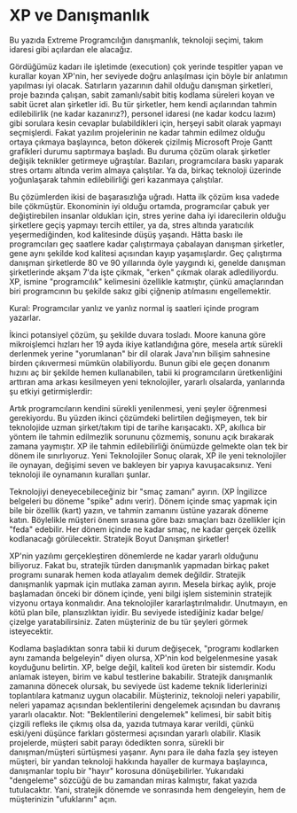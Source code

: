 # XP ve Danışmanlık

Bu yazıda Extreme Programcılığın danışmanlık, teknoloji seçimi, takım
idaresi gibi açılardan ele alacağız.

Gördüğümüz kadarı ile işletimde (execution) çok yerinde tespitler
yapan ve kurallar koyan XP'nin, her seviyede doğru anlaşılması için
böyle bir anlatımın yapılması iyi olacak.  Satırların yazarının dahil
olduğu danışman şirketleri, proje bazında çalışan, sabit zamanlı/sabit
bitiş kodlama süreleri koyan ve sabit ücret alan şirketler idi. Bu tür
şirketler, hem kendi açılarından tahmin edilebilirlik (ne kadar
kazanırız?), personel idaresi (ne kadar kodcu lazım) gibi sorulara
kesin cevaplar bulabildikleri için, herşeyi sabit olarak yapmayı
seçmişlerdi.  Fakat yazılım projelerinin ne kadar tahmin edilmez
olduğu ortaya çıkmaya başlayınca, beton dökerek çizilmiş Microsoft
Proje Gantt grafikleri durumu saptırmaya başladı. Bu duruma çözüm
olarak şirketler değişik teknikler getirmeye uğraştılar.  Bazıları,
programcılara baskı yaparak stres ortamı altında verim almaya
çalıştılar. Ya da, birkaç teknoloji üzerinde yoğunlaşarak tahmin
edilebilirliği geri kazanmaya çalıştılar.

Bu çözümlerden ikisi de başarasızlığa uğradı. Hatta ilk çözüm kısa
vadede bile çökmüştür. Ekonominin iyi olduğu ortamda, programcılar
çabuk yer değiştirebilen insanlar oldukları için, stres yerine daha
iyi idarecilerin olduğu şirketlere geçiş yapmayı tercih ettiler, ya
da, stres altında yaratıcılık yeşermediğinden, kod kalitesinde düşüş
yaşandı. Hâtta baskı ile programcıları geç saatlere kadar çalıştırmaya
çabalayan danışman şirketler, gene aynı şekilde kod kalitesi açısından
kayıp yaşamışlardır.  Geç çalıştırma danışman şirketlerde 80 ve 90
yıllarında öyle yaygındı ki, genelde danışman şirketlerinde akşam 7'da
işte çikmak, "erken" çıkmak olarak adlediliyordu. XP, ismine
"programcılık" kelimesini özellikle katmıştır, çünkü amaçlarından biri
programcının bu şekilde sakız gibi çiğnenip atılmasını engellemektir.

Kural: Programcılar yanlız ve yanlız normal iş saatleri içinde program
yazarlar.

İkinci potansiyel çözüm, şu şekilde duvara tosladı. Moore kanuna göre
mikroişlemci hızları her 19 ayda ikiye katlandığına göre, mesela artık
sürekli derlenmek yerine "yorumlanan" bir dil olarak Java'nın bilişim
sahnesine birden çıkıvermesi mümkün olabiliyordu. Bunun gibi ele geçen
donanım hızını aç bir şekilde hemen kullanabilen, tabii ki
programcıların üretkenliğini arttıran ama arkası kesilmeyen yeni
teknolojiler, yararlı olsalarda, yanlarında şu etkiyi getirmişlerdir:

Artık programcıların kendini sürekli yenilenmesi, yeni şeyler
öğrenmesi gerekiyordu.  Bu yüzden ikinci çözümdeki belirtilen
değişmeyen, tek bir teknolojide uzman şirket/takım tipi de tarihe
karışacaktı. XP, akıllıca bir yöntem ile tahmin edilmezlik sorununu
çözmemiş, sonunu açık bırakarak zamana yaymıştır. XP ile tahmin
edilebilirliği önümüzde gelmekte olan tek bir dönem ile sınırlıyoruz.
Yeni Teknolojiler Sonuç olarak, XP ile yeni teknolojiler ile oynayan,
değişimi seven ve bakleyen bir yapıya kavuşacaksınız. Yeni teknoloji
ile oynamanın kuralları şunlar.

Teknolojiyi deneyecebileceğiniz bir "smaç zamanı" ayırın. (XP
İngilizce belgeleri bu döneme "spike" adını verir). Dönem içinde smaç
yapmak için bile bir özellik (kart) yazın, ve tahmin zamanını üstüne
yazarak döneme katın. Böylelikle müşteri önem sırasına göre bazı
smaçları bazı özellikler için "feda" edebilir. Her dönem içinde ne
kadar smaç, ne kadar gerçek özellik kodlanacağı görülecektir.
Stratejik Boyut Danışman şirketler!

XP'nin yazılımı gerçekleştiren dönemlerde ne kadar yararlı olduğunu
biliyoruz. Fakat bu, stratejik türden danışmanlık yapmadan birkaç
paket programı sunarak hemen koda atlayalım demek değildir.  Stratejik
danışmanlık yapmak için mutlaka zaman ayırın. Mesela birkaç aylık,
proje başlamadan önceki bir dönem içinde, yeni bilgi işlem sisteminin
stratejik vizyonu ortaya konmalıdır. Ana teknolojiler
kararlaştırılmalıdır. Unutmayın, en kötü plan bile, plansızlıktan
iyidir.  Bu seviyede istediğiniz kadar belge/çizelge
yaratabilirsiniz. Zaten müşteriniz de bu tür şeyleri görmek
isteyecektir.

Kodlama başladıktan sonra tabii ki durum değişecek, "programı
kodlarken aynı zamanda belgeleyin" diyen olursa, XP'nin kod
belgelenmesine yasak koyduğunu belirtin. XP, belge değil, kaliteli kod
üreten bir sistemdir. Kodu anlamak isteyen, birim ve kabul testlerine
bakabilir.  Stratejik danışmanlık zamanına dönecek olursak, bu
seviyede üst kademe teknik liderlerinizi toplantılara katmanız uygun
olacabilir. Müşteriniz, teknoloji neleri yapabilir, neleri yapamaz
açısından beklentilerini dengelemek açısından bu davranış yararlı
olacaktır.  Not: "Beklentilerini dengelemek" kelimesi, bir sabit bitiş
çizgili refleks ile çıkmış olsa da, yazıda tutmaya karar verildi,
çünkü eski/yeni düşünce farkları göstermesi açısından yararlı
olabilir. Klasik projelerde, müşteri sabit parayı ödedikten sonra,
sürekli bir danışman/müşteri sürtüşmesi yaşanır. Aynı para ile daha
fazla şey isteyen müşteri, bir yandan teknoloji hakkında hayaller de
kurmaya başlayınca, danışmanlar toplu bir "hayır" korosuna
dönüşebilirler. Yukarıdaki "dengeleme" sözcüğü de bu zamandan miras
kalmıştır, fakat yazıda tutulacaktır.  Yani, stratejik dönemde ve
sonrasında hem dengeleyin, hem de müşterinizin "ufuklarını" açın.

